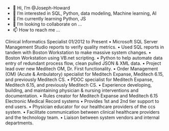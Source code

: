 - 👋 Hi, I’m @Joseph-Howard
- 👀 I’m interested in SQL, Python, data modeling, Machine learning, AI
- 🌱 I’m currently learning Python, JS
- 💞️ I’m looking to collaborate on ...
- 📫 How to reach me ...

Clinical Informatics Specialist
01/2012 to Present
• Microsoft SQL Server Management Studio reports to verify quality metrics.
• Used SQL reports in tandem with Boston Workstation to make massive system changes.
• Boston Workstation using VB.net scripting.
• Python to help automate data entry of redundant process flow, clean pulled JSON & XML data.
• Project lead over new Meditech OM, Dr. First functionality.
• Order Management (OM) (Acute & Ambulatory) specialist for Meditech Expanse, Meditech 6.15, and previously Meditech CS.
• PDOC specialist for Meditech Expanse, Meditech 6.15, and previously Meditech CS.
• Experience developing, building, and maintaining physician & nursing interventions and documentation.
• Rules creator for Meditech Expanse and Meditech 6.15 Electronic Medical Record systems
• Provides 1st and 2nd tier support to end users.
• Physician educator for our healthcare providers of the ccs system.
• Facilitate communication between clinical healthcare providers and the technology team.
• Liaison between system vendors and internal departments.
